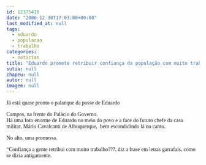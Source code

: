 ```yaml
---
id: 12375410
date: "2006-12-30T17:03:00+00:00"
last_modified_at: null
tags:
  - eduardo
  - populacao
  - trabalho
categories:
  - noticias
title: "Eduardo promete retribuir confiança da população com muito trabalho"
sutia: null
chapeu: null
autor: null
imagem: null
---
```

<p><P><FONT face=Verdana>Já está quase pronto o palanque da posse de Eduardo</p>
<p> Campos, na frente do Palácio do Governo.<BR>Há uma foto enorme de Eduardo no meio do povo e a face do futuro chefe da casa militar, Mário Cavalcanti de Albuquerque, &nbsp;bem escondidindo lá no canto.</FONT></P><FONT face=Verdana></p>
<p><P>No alto, uma promessa.</P></p>
<p><P>“Confiança a gente retribui com muito trabalho???, diz a frase em letras garrafais, como se dizia antigamente.</FONT></P> </p>
